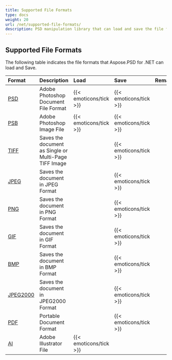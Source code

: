 ```yaml
---
title: Supported File Formats
type: docs
weight: 20
url: /net/supported-file-formats/
description: PSD manipulation library that can load and save the file formats like PSD, PSB, TIFF, JPEG, PNG, GIF, BMP and PDF.
---
```


## **Supported File Formats**
The following table indicates the file formats that Aspose.PSD for .NET can load and Save.

|**Format**|**Description**|**Load**|**Save**|**Remarks**|
| :- | :- | :- | :- | :- |
|[PSD](https://wiki.fileformat.com/image/psd/)|Adobe Photoshop Document File Format|{{< emoticons/tick >}}|{{< emoticons/tick >}}| |
|[PSB](https://wiki.fileformat.com/image/psb/)|Adobe Photoshop Image File|{{< emoticons/tick >}}|{{< emoticons/tick >}}| |
|[TIFF](https://wiki.fileformat.com/image/tiff)|Saves the document as Single or Multi-Page TIFF Image| |{{< emoticons/tick >}}| |
|[JPEG](https://wiki.fileformat.com/image/jpeg/)|Saves the document in JPEG Format| |{{< emoticons/tick >}}| |
|[PNG](https://wiki.fileformat.com/image/png/)|Saves the document in PNG Format| |{{< emoticons/tick >}}| |
|[GIF](https://wiki.fileformat.com/image/gif/)|Saves the document in GIF Format| |{{< emoticons/tick >}}| |
|[BMP](https://wiki.fileformat.com/image/bmp/)|Saves the document in BMP Format| |{{< emoticons/tick >}}| |
|[JPEG2000](https://wiki.fileformat.com/image/jp2/)|Saves the document in JPEG2000 Format| |{{< emoticons/tick >}}| |
|[PDF](https://wiki.fileformat.com/view/pdf/)|Portable Document Format| |{{< emoticons/tick >}}| |
|[AI](/psd/net/ai-adobe-illustrator-format/)|Adobe Illustrator File|{{< emoticons/tick >}}| | |


